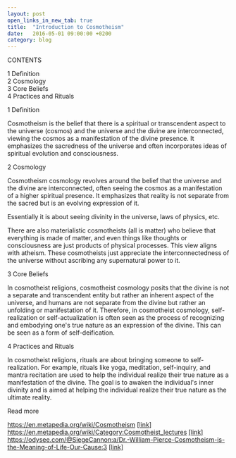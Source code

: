 ```yaml
---
layout: post
open_links_in_new_tab: true
title:  "Introduction to Cosmotheism"
date:   2016-05-01 09:00:00 +0200
category: blog
---
```


CONTENTS

1 Definition\
2 Cosmology \
3 Core Beliefs \
4 Practices and Rituals 

1 Definition

Cosmotheism is the belief that there is a spiritual or transcendent aspect to the universe (cosmos) and the universe and the divine are interconnected, viewing the cosmos as a manifestation of the divine presence. It emphasizes the sacredness of the universe and often incorporates ideas of spiritual evolution and consciousness. 

2 Cosmology

Cosmotheism cosmology revolves around the belief that the universe and the divine are interconnected, often seeing the cosmos as a manifestation of a higher spiritual presence. It emphasizes that reality is not separate from the sacred but is an evolving expression of it. 

Essentially it is about seeing divinity in the universe, laws of physics, etc. 

There are also materialistic cosmotheists (all is matter) who believe that everything is made of matter, and even things like thoughts or consciousness are just products of physical processes. This view aligns with atheism. These cosmotheists just appreciate the interconnectedness of the universe without ascribing any supernatural power to it. 

3 Core Beliefs

In cosmotheist religions, cosmotheist cosmology posits that the divine is not a separate and transcendent entity but rather an inherent aspect of the universe, and humans are not separate from the divine but rather an unfolding or manifestation of it. Therefore, in cosmotheist cosmology, self-realization or self-actualization is often seen as the process of recognizing and embodying one's true nature as an expression of the divine. This can be seen as a form of self-deification.

4 Practices and Rituals

In cosmotheist religions, rituals are about bringing someone to self-realization. For example, rituals like yoga, meditation, self-inquiry, and mantra recitation are used to help the individual realize their true nature as a manifestation of the divine. The goal is to awaken the individual's inner divinity and is aimed at helping the individual realize their true nature as the ultimate reality.

Read more

https://en.metapedia.org/wiki/Cosmotheism <a href="https://en.metapedia.org/wiki/Cosmotheism">[link]</a>\
https://en.metapedia.org/wiki/Category:Cosmotheist_lectures <a href="https://en.metapedia.org/wiki/Category:Cosmotheist_lectures">[link]</a>\
https://odysee.com/@SiegeCannon:a/Dr.-William-Pierce-Cosmotheism-is-the-Meaning-of-Life-Our-Cause:3 <a href="https://odysee.com/@SiegeCannon:a/Dr.-William-Pierce-Cosmotheism-is-the-Meaning-of-Life-Our-Cause:3">[link]</a>
